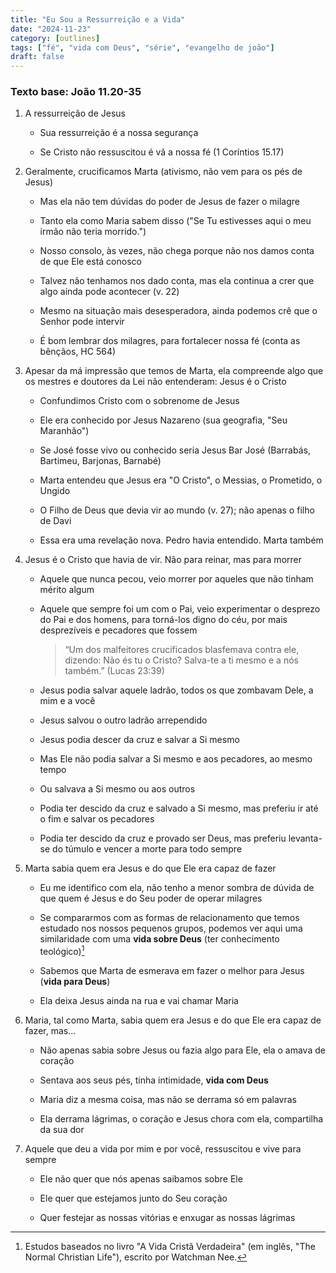 ```yaml
---
title: "Eu Sou a Ressurreição e a Vida"
date: "2024-11-23"
category: [outlines]
tags: ["fé", "vida com Deus", "série", "evangelho de joão"]
draft: false
---
```


### Texto base: João 11.20-35

1. A ressurreição de Jesus
   
   - Sua ressurreição é a nossa segurança
   
   - Se Cristo não ressuscitou é vã
     a nossa fé (1 Coríntios 15.17)

2. Geralmente, crucificamos Marta (ativismo, não vem para os pés de Jesus)
   
   - Mas ela não tem dúvidas do poder de Jesus de fazer o milagre
   
   - Tanto ela como Maria sabem disso ("Se Tu estivesses aqui o meu irmão não teria morrido.")
   
   - Nosso consolo, às vezes, não chega porque não nos damos conta de que Ele está conosco
   
   - Talvez não tenhamos nos dado conta, mas ela continua a crer que algo ainda pode acontecer (v. 22)
   
   - Mesmo na situação mais desesperadora, ainda podemos crê que o Senhor pode intervir
   
   - É bom lembrar dos milagres, para fortalecer nossa fé (conta as bênçãos, HC 564)

3. Apesar da má impressão que temos de Marta, ela compreende algo que os mestres e doutores da Lei não entenderam: Jesus é o Cristo
   
   - Confundimos Cristo com o sobrenome de Jesus
   
   - Ele era conhecido por Jesus Nazareno (sua geografia, "Seu Maranhão")
   
   - Se José fosse vivo ou conhecido seria Jesus Bar José (Barrabás, Bartimeu, Barjonas, Barnabé)
   
   - Marta entendeu que Jesus era "O Cristo", o Messias, o Prometido, o Ungido
   
   - O Filho de Deus que devia vir ao mundo (v. 27); não apenas o filho de Davi
   
   - Essa era uma revelação nova. Pedro havia entendido. Marta também

4. Jesus é o Cristo que havia de vir. Não para reinar, mas para morrer
   
   - Aquele que nunca pecou, veio morrer por aqueles que não tinham mérito algum
   
   - Aquele que sempre foi um com o Pai, veio experimentar o desprezo do Pai e dos homens, para torná-los digno do céu, por mais desprezíveis e pecadores que
     fossem
   
      >“Um dos malfeitores crucificados blasfemava contra ele, dizendo: Não és tu o Cristo? Salva-te a ti mesmo e a nós também.” (Lucas 23:39)
   
   - Jesus podia salvar aquele ladrão, todos os que zombavam Dele, a mim e a você
   
   - Jesus salvou o outro ladrão arrependido
   
   - Jesus podia descer da cruz e salvar a Si mesmo
   
   - Mas Ele não podia salvar a Si mesmo e aos pecadores, ao mesmo tempo
   
   - Ou salvava a Si mesmo ou aos outros
   
   - Podia ter descido da cruz e salvado a Si mesmo, mas preferiu ir até o fim e salvar os pecadores
   
   - Podia ter descido da cruz e provado ser Deus, mas preferiu levanta-se do túmulo e vencer a morte para todo sempre

5. Marta sabia quem era Jesus e do que Ele era capaz de fazer
   
   - Eu me identifico com ela, não tenho a menor sombra de dúvida de que quem é Jesus e do Seu poder de operar milagres
   
   - Se compararmos com as formas de relacionamento que temos estudado nos nossos pequenos grupos, podemos ver aqui uma similaridade com uma **vida sobre Deus** (ter conhecimento teológico)[^1]
   
   - Sabemos que Marta de esmerava em fazer o melhor para Jesus (**vida para Deus**)
   
   - Ela deixa Jesus ainda na rua e vai chamar Maria

6. Maria, tal como Marta, sabia quem era Jesus e do que Ele era capaz de fazer, mas...
   
   - Não apenas sabia sobre Jesus ou fazia algo para Ele, ela o amava de coração
   
   - Sentava aos seus pés, tinha intimidade, **vida com Deus**
   
   - Maria diz a mesma coisa, mas não se derrama só em palavras
   
   - Ela derrama lágrimas, o coração e Jesus chora com ela, compartilha da sua dor

7. Aquele que deu a vida por mim e por você, ressuscitou e vive para sempre
   
   - Ele não quer que nós apenas saibamos sobre Ele
   
   - Ele quer que estejamos junto do Seu coração
   
   - Quer festejar as nossas vitórias e enxugar as nossas lágrimas

[^1]: Estudos baseados no livro "A Vida Cristã Verdadeira" (em inglês, "The Normal Christian Life"), escrito por Watchman Nee.
